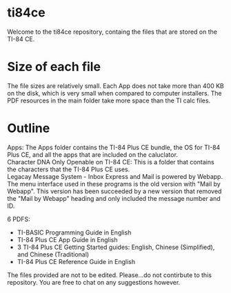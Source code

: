 # ti84ce
Welcome to the ti84ce repository, containg the files that are stored on the TI-84 CE.

# Size of each file
The file sizes are relatively small. Each App does not take more than 400 KB on the disk, which is very small when compared to computer installers. The PDF resources in the main folder take more space than the TI calc files.

# Outline
Apps: The Apps folder contains the TI-84 Plus CE bundle, the OS for TI-84 Plus CE, and all the apps that are included on the caluclator.\
Character DNA Only Openable on TI-84 CE: This is a folder that contains the characters that the TI-84 Plus CE uses.\
Legacay Message System - Inbox Express and Mail is powered by Webapp. The menu interface used in these programs is the old version with "Mail by Webapp". This version has been succeeded by a new version that removed the "Mail by Webapp" heading and only included the message number and ID.

6 PDFS:

* TI-BASIC Programming Guide in English
* TI-84 Plus CE App Guide in English
* 3 TI-84 Plus CE Getting Started guides: English, Chinese (Simplified), and Chinese (Traditional)
* TI-84 Plus CE Reference Guide in English

The files provided are not to be edited. Please...do not contirbute to this repository. You are free to chat on any suggestions however.
